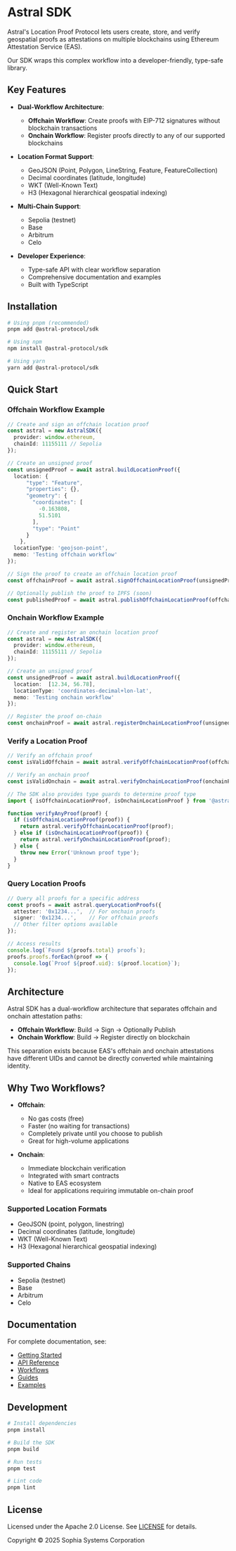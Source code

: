 # Astral SDK

Astral's Location Proof Protocol lets users create, store, and verify geospatial proofs as attestations on multiple blockchains using Ethereum Attestation Service (EAS).

Our SDK wraps this complex workflow into a developer-friendly, type-safe library.

## Key Features

- **Dual-Workflow Architecture**:
  - **Offchain Workflow**: Create proofs with EIP-712 signatures without blockchain transactions
  - **Onchain Workflow**: Register proofs directly to any of our supported blockchains
  
- **Location Format Support**:
  - GeoJSON (Point, Polygon, LineString, Feature, FeatureCollection)
  - Decimal coordinates (latitude, longitude)
  - WKT (Well-Known Text)
  - H3 (Hexagonal hierarchical geospatial indexing)
  
- **Multi-Chain Support**:
  - Sepolia (testnet)
  - Base
  - Arbitrum
  - Celo
  
- **Developer Experience**:
  - Type-safe API with clear workflow separation
  - Comprehensive documentation and examples
  - Built with TypeScript

## Installation

```bash
# Using pnpm (recommended)
pnpm add @astral-protocol/sdk

# Using npm
npm install @astral-protocol/sdk

# Using yarn
yarn add @astral-protocol/sdk
```

## Quick Start

### Offchain Workflow Example
```typescript
// Create and sign an offchain location proof
const astral = new AstralSDK({
  provider: window.ethereum,
  chainId: 11155111 // Sepolia
});

// Create an unsigned proof
const unsignedProof = await astral.buildLocationProof({
  location: {
      "type": "Feature",
      "properties": {},
      "geometry": {
        "coordinates": [
          -0.163808,
          51.5101
        ],
        "type": "Point"
      }
    },
  locationType: 'geojson-point',
  memo: 'Testing offchain workflow'
});

// Sign the proof to create an offchain location proof
const offchainProof = await astral.signOffchainLocationProof(unsignedProof);

// Optionally publish the proof to IPFS (soon)
const publishedProof = await astral.publishOffchainLocationProof(offchainProof);
```

### Onchain Workflow Example
```typescript
// Create and register an onchain location proof
const astral = new AstralSDK({
  provider: window.ethereum,
  chainId: 11155111 // Sepolia
});

// Create an unsigned proof
const unsignedProof = await astral.buildLocationProof({
  location:  [12.34, 56.78],
  locationType: 'coordinates-decimal+lon-lat',
  memo: 'Testing onchain workflow'
});

// Register the proof on-chain
const onchainProof = await astral.registerOnchainLocationProof(unsignedProof);
```

### Verify a Location Proof

```typescript
// Verify an offchain proof
const isValidOffchain = await astral.verifyOffchainLocationProof(offchainProof);

// Verify an onchain proof
const isValidOnchain = await astral.verifyOnchainLocationProof(onchainProof);

// The SDK also provides type guards to determine proof type
import { isOffchainLocationProof, isOnchainLocationProof } from '@astral-protocol/sdk';

function verifyAnyProof(proof) {
  if (isOffchainLocationProof(proof)) {
    return astral.verifyOffchainLocationProof(proof);
  } else if (isOnchainLocationProof(proof)) {
    return astral.verifyOnchainLocationProof(proof);
  } else {
    throw new Error('Unknown proof type');
  }
}
```

### Query Location Proofs

```typescript
// Query all proofs for a specific address
const proofs = await astral.queryLocationProofs({
  attester: '0x1234...',  // For onchain proofs
  signer: '0x1234...',    // For offchain proofs
  // Other filter options available
});

// Access results
console.log(`Found ${proofs.total} proofs`);
proofs.proofs.forEach(proof => {
  console.log(`Proof ${proof.uid}: ${proof.location}`);
});
```

## Architecture

Astral SDK has a dual-workflow architecture that separates offchain and onchain attestation paths:

- **Offchain Workflow**: Build → Sign → Optionally Publish
- **Onchain Workflow**: Build → Register directly on blockchain

This separation exists because EAS's offchain and onchain attestations have different UIDs and cannot be directly converted while maintaining identity.

## Why Two Workflows?

- **Offchain**: 
  - No gas costs (free)
  - Faster (no waiting for transactions)
  - Completely private until you choose to publish
  - Great for high-volume applications

- **Onchain**:
  - Immediate blockchain verification
  - Integrated with smart contracts
  - Native to EAS ecosystem
  - Ideal for applications requiring immutable on-chain proof

### Supported Location Formats

- GeoJSON (point, polygon, linestring)
- Decimal coordinates (latitude, longitude)
- WKT (Well-Known Text)
- H3 (Hexagonal hierarchical geospatial indexing)

### Supported Chains

- Sepolia (testnet)
- Base
- Arbitrum
- Celo

## Documentation

For complete documentation, see:

- [Getting Started](docs/getting-started.md)
- [API Reference](docs/api-reference.md)
- [Workflows](docs/workflows/README.md)
- [Guides](docs/guides/README.md)
- [Examples](examples/README.md)

## Development

```bash
# Install dependencies
pnpm install

# Build the SDK
pnpm build

# Run tests
pnpm test

# Lint code
pnpm lint
```

## License

Licensed under the Apache 2.0 License. See [LICENSE](LICENSE) for details.

Copyright © 2025 Sophia Systems Corporation